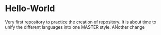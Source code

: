 # Hello-World
Very first repository to practice the creation of repository. 
It is about time to unify the different languages into one MASTER style.
ANother change
